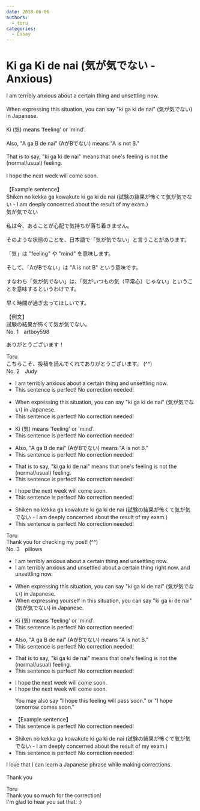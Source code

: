 ```yaml
---
date: 2018-06-06
authors:
  - toru
categories:
  - Essay
---
```


<h1 id="subject_show">Ki ga Ki de nai (気が気でない - Anxious)</h1>
<div class="date" hidden>Jun 6, 2018 12:45</div>
<div id="post"><div id="body_show_ori">
I am terribly anxious about a certain thing and unsettling now.<br/><br/>When expressing this situation, you can say "ki ga ki de nai" (気が気でない) in Japanese.<br/><br/>Ki (気) means 'feeling' or 'mind'.<br/><br/>Also, "A ga B de nai" (AがBでない) means "A is not B."<br/><br/>That is to say, "ki ga ki de nai" means that one's feeling is not the (normal/usual) feeling.<br/><br/>I hope the next week will come soon.<br/><br/>【Example sentence】<br/>Shiken no kekka ga kowakute ki ga ki de nai (試験の結果が怖くて気が気でない - I am deeply concerned about the result of my exam.) 
</div></div>

<!-- more -->

<div id="post_ja"><div id="body_show_mo">
気が気でない<br/><br/>私は今、あることが心配で気持ちが落ち着きません。<br/><br/>そのような状態のことを、日本語で「気が気でない」と言うことがあります。<br/><br/>「気」は "feeling" や "mind" を意味します。<br/><br/>そして、「AがBでない」は "A is not B" という意味です。<br/><br/>すなわち「気が気でない」は、「気がいつもの気（平常心）じゃない」ということを意味するというわけです。<br/><br/>早く時間が過ぎ去ってほしいです。<br/><br/>【例文】<br/>試験の結果が怖くて気が気でない。
</div></div>
<div id="block"><div class="first_name"> No. 1　<span class="just_name">artboy598</span></div><div id="block2">
<p class="comment_small">
 ありがとうございます！
</p>

</div><div class="name"><span class="just_name">Toru</span><br>
こちらこそ、投稿を読んでくれてありがとうございます。 (^^)
</div>
</div>
<div id="block"><div class="first_name"> No. 2　<span class="just_name">Judy</span></div><div id="block2">
<ul class="correction_field">
<li class="incorrect">I am terribly anxious about a certain thing and unsettling now.</li>
<li class="corrected perfect">This sentence is perfect! No correction needed!</li>
</ul>
<ul class="correction_field">
<li class="incorrect">When expressing this situation, you can say "ki ga ki de nai" (気が気でない) in Japanese.</li>
<li class="corrected perfect">This sentence is perfect! No correction needed!</li>
</ul>
<ul class="correction_field">
<li class="incorrect">Ki (気) means 'feeling' or 'mind'.</li>
<li class="corrected perfect">This sentence is perfect! No correction needed!</li>
</ul>
<ul class="correction_field">
<li class="incorrect">Also, "A ga B de nai" (AがBでない) means "A is not B."</li>
<li class="corrected perfect">This sentence is perfect! No correction needed!</li>
</ul>
<ul class="correction_field">
<li class="incorrect">That is to say, "ki ga ki de nai" means that one's feeling is not the (normal/usual) feeling.</li>
<li class="corrected perfect">This sentence is perfect! No correction needed!</li>
</ul>
<ul class="correction_field">
<li class="incorrect">I hope the next week will come soon.</li>
<li class="corrected perfect">This sentence is perfect! No correction needed!</li>
</ul>
<ul class="correction_field">
<li class="incorrect">Shiken no kekka ga kowakute ki ga ki de nai (試験の結果が怖くて気が気でない - I am deeply concerned about the result of my exam.) </li>
<li class="corrected perfect">This sentence is perfect! No correction needed!</li>
</ul>
</div><div class="name"><span class="just_name">Toru</span><br>
Thank you for checking my post! (^^)
</div>
</div>
<div id="block"><div class="first_name"> No. 3　<span class="just_name">pillows</span></div><div id="block2">
<ul class="correction_field">
<li class="incorrect">I am terribly anxious about a certain thing and unsettling now.</li>
<li class="corrected correct">
I am terribly anxious <span class="f_blue">and unsettled</span> about a certain thing <span class="f_blue">right now.</span> <span class="sline">and unsettling now.</span>
</li>
</ul>
<ul class="correction_field">
<li class="incorrect">When expressing this situation, you can say "ki ga ki de nai" (気が気でない) in Japanese.</li>
<li class="corrected correct">
When expressing <span class="f_blue">yourself in</span> this situation, you can say "ki ga ki de nai" (気が気でない) in Japanese.
</li>
</ul>
<ul class="correction_field">
<li class="incorrect">Ki (気) means 'feeling' or 'mind'.</li>
<li class="corrected perfect">This sentence is perfect! No correction needed!</li>
</ul>
<ul class="correction_field">
<li class="incorrect">Also, "A ga B de nai" (AがBでない) means "A is not B."</li>
<li class="corrected perfect">This sentence is perfect! No correction needed!</li>
</ul>
<ul class="correction_field">
<li class="incorrect">That is to say, "ki ga ki de nai" means that one's feeling is not the (normal/usual) feeling.</li>
<li class="corrected perfect">This sentence is perfect! No correction needed!</li>
</ul>
<ul class="correction_field">
<li class="incorrect">I hope the next week will come soon.</li>
<li class="corrected correct">
I hope<span class="sline"> the </span>next week will come soon.
<p class="correction_comment">You may also say "I hope this feeling will pass soon." or  "I hope tomorrow comes soon."</p>
</li>
</ul>
<ul class="correction_field">
<li class="incorrect">【Example sentence】</li>
<li class="corrected perfect">This sentence is perfect! No correction needed!</li>
</ul>
<ul class="correction_field">
<li class="incorrect">Shiken no kekka ga kowakute ki ga ki de nai (試験の結果が怖くて気が気でない - I am deeply concerned about the result of my exam.) </li>
<li class="corrected perfect">This sentence is perfect! No correction needed!</li>
</ul>
<p class="comment_small">
 I love that I can learn a Japanese phrase while making corrections.
 <br/>
 <br/>
 Thank you
</p>

</div><div class="name"><span class="just_name">Toru</span><br>
Thank you so much for the correction!<br/>I'm glad to hear you sat that. :)
</div>
</div>
